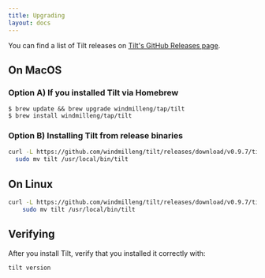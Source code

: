 ```yaml
---
title: Upgrading
layout: docs
---
```


You can find a list of Tilt releases on [Tilt's GitHub Releases page](https://github.com/windmilleng/tilt/releases).

On MacOS
--------

### Option A) If you installed Tilt via Homebrew

```
$ brew update && brew upgrade windmilleng/tap/tilt
$ brew install windmilleng/tap/tilt
```

### Option B) Installing Tilt from release binaries

```bash
curl -L https://github.com/windmilleng/tilt/releases/download/v0.9.7/tilt.0.9.7.mac.x86_64.tar.gz | tar -xzv tilt && \
  sudo mv tilt /usr/local/bin/tilt
```

On Linux
--------

```bash
curl -L https://github.com/windmilleng/tilt/releases/download/v0.9.7/tilt.0.9.7.linux.x86_64.tar.gz | tar -xzv tilt && \
    sudo mv tilt /usr/local/bin/tilt
```

Verifying
---------

After you install Tilt, verify that you installed it correctly with:

```bash
tilt version
```
